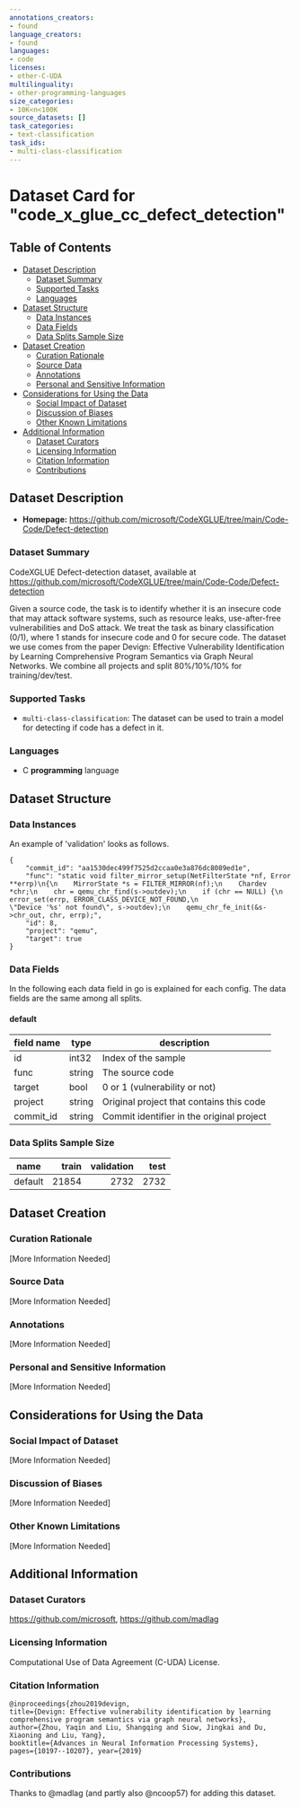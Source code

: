 ```yaml
---
annotations_creators:
- found
language_creators:
- found
languages:
- code
licenses:
- other-C-UDA
multilinguality:
- other-programming-languages
size_categories:
- 10K<n<100K
source_datasets: []
task_categories:
- text-classification
task_ids:
- multi-class-classification
---
```

# Dataset Card for "code_x_glue_cc_defect_detection"

## Table of Contents
- [Dataset Description](#dataset-description)
  - [Dataset Summary](#dataset-summary)
  - [Supported Tasks](#supported-tasks)
  - [Languages](#languages)
- [Dataset Structure](#dataset-structure)
  - [Data Instances](#data-instances)
  - [Data Fields](#data-fields)
  - [Data Splits Sample Size](#data-splits-sample-size)
- [Dataset Creation](#dataset-creation)
  - [Curation Rationale](#curation-rationale)
  - [Source Data](#source-data)
  - [Annotations](#annotations)
  - [Personal and Sensitive Information](#personal-and-sensitive-information)
- [Considerations for Using the Data](#considerations-for-using-the-data)
  - [Social Impact of Dataset](#social-impact-of-dataset)
  - [Discussion of Biases](#discussion-of-biases)
  - [Other Known Limitations](#other-known-limitations)
- [Additional Information](#additional-information)
  - [Dataset Curators](#dataset-curators)
  - [Licensing Information](#licensing-information)
  - [Citation Information](#citation-information)
  - [Contributions](#contributions)

## Dataset Description

- **Homepage:** https://github.com/microsoft/CodeXGLUE/tree/main/Code-Code/Defect-detection

### Dataset Summary

CodeXGLUE Defect-detection dataset, available at https://github.com/microsoft/CodeXGLUE/tree/main/Code-Code/Defect-detection

Given a source code, the task is to identify whether it is an insecure code that may attack software systems, such as resource leaks, use-after-free vulnerabilities and DoS attack. We treat the task as binary classification (0/1), where 1 stands for insecure code and 0 for secure code.
The dataset we use comes from the paper Devign: Effective Vulnerability Identification by Learning Comprehensive Program Semantics via Graph Neural Networks. We combine all projects and split 80%/10%/10% for training/dev/test.

### Supported Tasks

- `multi-class-classification`: The dataset can be used to train a model for detecting if code has a defect in it.

### Languages

- C **programming** language

## Dataset Structure

### Data Instances

An example of 'validation' looks as follows.
```
{
    "commit_id": "aa1530dec499f7525d2ccaa0e3a876dc8089ed1e", 
    "func": "static void filter_mirror_setup(NetFilterState *nf, Error **errp)\n{\n    MirrorState *s = FILTER_MIRROR(nf);\n    Chardev *chr;\n    chr = qemu_chr_find(s->outdev);\n    if (chr == NULL) {\n        error_set(errp, ERROR_CLASS_DEVICE_NOT_FOUND,\n                  \"Device '%s' not found\", s->outdev);\n    qemu_chr_fe_init(&s->chr_out, chr, errp);", 
    "id": 8, 
    "project": "qemu", 
    "target": true
}
```

### Data Fields

In the following each data field in go is explained for each config. The data fields are the same among all splits.

#### default

|field name| type |               description                |
|----------|------|------------------------------------------|
|id        |int32 | Index of the sample                      |
|func      |string| The source code                          |
|target    |bool  | 0 or 1 (vulnerability or not)            |
|project   |string| Original project that contains this code |
|commit_id |string| Commit identifier in the original project|

### Data Splits Sample Size

| name  |train|validation|test|
|-------|----:|---------:|---:|
|default|21854|      2732|2732|

## Dataset Creation

### Curation Rationale

[More Information Needed]

### Source Data

[More Information Needed]

### Annotations

[More Information Needed]

### Personal and Sensitive Information

[More Information Needed]

## Considerations for Using the Data

### Social Impact of Dataset

[More Information Needed]

### Discussion of Biases

[More Information Needed]

### Other Known Limitations

[More Information Needed]

## Additional Information

### Dataset Curators

https://github.com/microsoft, https://github.com/madlag

### Licensing Information

Computational Use of Data Agreement (C-UDA) License.

### Citation Information

```
@inproceedings{zhou2019devign,
title={Devign: Effective vulnerability identification by learning comprehensive program semantics via graph neural networks},
author={Zhou, Yaqin and Liu, Shangqing and Siow, Jingkai and Du, Xiaoning and Liu, Yang},
booktitle={Advances in Neural Information Processing Systems},
pages={10197--10207}, year={2019}
```

### Contributions

Thanks to @madlag (and partly also @ncoop57) for adding this dataset.